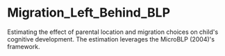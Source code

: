 # Migration_Left_Behind_BLP
Estimating the effect of parental location and migration choices on child's cognitive development. The estimation leverages the MicroBLP (2004)'s framework.
